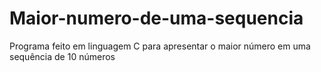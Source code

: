 # Maior-numero-de-uma-sequencia
Programa feito em linguagem C para apresentar o maior número em uma sequência de 10 números
